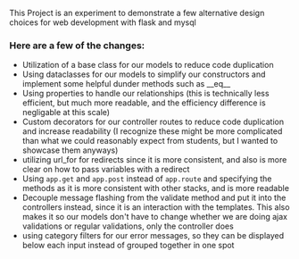This Project is an experiment to demonstrate a few alternative design choices for web development with flask and mysql

### Here are a few of the changes:
- Utilization of a base class for our models to reduce code duplication
- Using dataclasses for our models to simplify our constructors and implement some helpful dunder methods such as \_\_eq\_\_
- Using properties to handle our relationships (this is technically less efficient, but much more readable, and the efficiency difference is negligable at this scale)
- Custom decorators for our controller routes to reduce code duplication and increase readability (I recognize these might be more complicated than what we could reasonably expect from students, but I wanted to showcase them anyways)
- utilizing url_for for redirects since it is more consistent, and also is more clear on how to pass variables with a redirect
- Using `app.get` and `app.post` instead of `app.route` and specifying the methods as it is more consistent with other stacks, and is more readable
- Decouple message flashing from the validate method and put it into the controllers instead, since it is an interaction with the templates. This also makes it so our models don't have to change whether we are doing ajax validations or regular validations, only the controller does
- using category filters for our error messages, so they can be displayed below each input instead of grouped together in one spot
